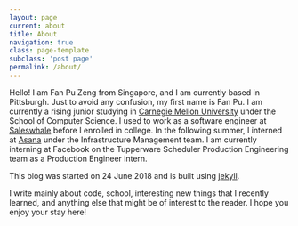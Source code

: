```yaml
---
layout: page
current: about
title: About
navigation: true
class: page-template
subclass: 'post page'
permalink: /about/
---
```

Hello! I am Fan Pu Zeng from Singapore, and I am currently based in Pittsburgh.
Just to avoid any confusion, my first name is Fan Pu. I am currently
a rising junior studying in [Carnegie Mellon University](https://www.cmu.edu/) under the School of
Computer Science. I used to work as a software engineer at
[Saleswhale](https://saleswhale.com) before I enrolled in college. In the following summer, I interned at [Asana](https://asana.com/) under the Infrastructure Management team. I am currently interning at Facebook on the Tupperware Scheduler Production Engineering team as a Production Engineer intern.

This blog was started on 24 June 2018 and is built using [jekyll](https://github.com/jekyll/jekyll).

I write mainly about code, school, interesting new things that I recently learned, and anything else that might be of interest to the reader. I hope you enjoy your stay here!
